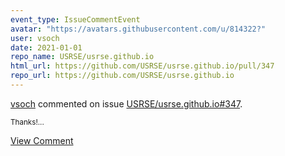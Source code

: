 ```yaml
---
event_type: IssueCommentEvent
avatar: "https://avatars.githubusercontent.com/u/814322?"
user: vsoch
date: 2021-01-01
repo_name: USRSE/usrse.github.io
html_url: https://github.com/USRSE/usrse.github.io/pull/347
repo_url: https://github.com/USRSE/usrse.github.io
---
```


<a href='https://github.com/vsoch' target='_blank'>vsoch</a> commented on issue <a href='https://github.com/USRSE/usrse.github.io/pull/347' target='_blank'>USRSE/usrse.github.io#347</a>.

<small>Thanks!...</small>

<a href='https://github.com/USRSE/usrse.github.io/pull/347' target='_blank'>View Comment</a>